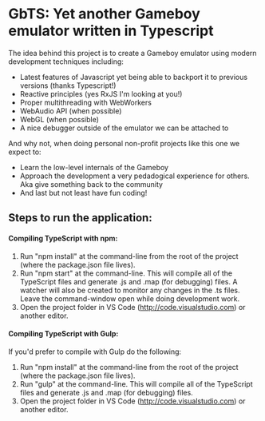# GbTS: Yet another Gameboy emulator written in Typescript

The idea behind this project is to create a Gameboy emulator using modern development techniques including:
* Latest features of Javascript yet being able to backport it to previous versions (thanks Typescript!)
* Reactive principles (yes RxJS I'm looking at you!)
* Proper multithreading with WebWorkers
* WebAudio API (when possible)
* WebGL (when possible)
* A nice debugger outside of the emulator we can be attached to

And why not, when doing personal non-profit projects like this one we expect to:
* Learn the low-level internals of the Gameboy
* Approach the development a very pedadogical experience for others. Aka give something back to the community
* And last but not least have fun coding!

## Steps to run the application:

#### Compiling TypeScript with npm:

1. Run "npm install" at the command-line from the root of the project (where the package.json file lives). 
2. Run "npm start" at the command-line. This will compile all of the TypeScript files and generate .js and .map (for debugging) files. 
A watcher will also be created to monitor any changes in the .ts files. Leave the command-window open while doing development work.
3. Open the project folder in VS Code (http://code.visualstudio.com) or another editor.

#### Compiling TypeScript with Gulp:

If you'd prefer to compile with Gulp do the following:

1. Run "npm install" at the command-line from the root of the project (where the package.json file lives). 
2. Run "gulp" at the command-line. This will compile all of the TypeScript files and generate .js and .map (for debugging) files.
3. Open the project folder in VS Code (http://code.visualstudio.com) or another editor.